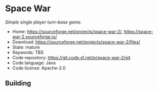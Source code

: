 # Space War

_Simple single player turn-base game._

- Home: https://sourceforge.net/projects/space-war-2/, https://space-war-2.sourceforge.io/
- Download: https://sourceforge.net/projects/space-war-2/files/
- State: mature
- Keywords: TBS
- Code repository: https://git.code.sf.net/p/space-war-2/git
- Code language: Java
- Code license: Apache-2.0

## Building

